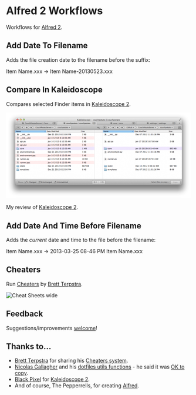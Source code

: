 Alfred 2 Workflows
=================
Workflows for [Alfred 2](http://www.alfredapp.com/).

Add Date To Filename
---
Adds the file creation date to the filename before the suffix:

Item Name.xxx -> Item Name-20130523.xxx

Compare In Kaleidoscope
---
Compares selected Finder items in [Kaleidoscope 2](http://cl.ly/NoMY).

![KS Diff Screenshot](images/folder-diff3.png)

My review of [Kaleidoscope 2](http://cl.ly/Nn0J).


Add Date And Time Before Filename
---
Adds the *current* date and time to the file before the filename:

Item Name.xxx -> 2013-03-25 08-46 PM Item Name.xxx


Cheaters
---
Run [Cheaters](https://github.com/ttscoff/cheaters) by [Brett Terpstra](http://brettterpstra.com/).

![Cheat Sheets wide](http://brettterpstra.com/uploads/2012/03/Cheat-Sheets-wide.jpg)


## Feedback

Suggestions/improvements [welcome](https://github.com/jamesstout/Alfred2-Workflows/issues)!


## Thanks to…

* [Brett Terpstra](http://brettterpstra.com/) for sharing his [Cheaters system](https://github.com/ttscoff/cheaters).
* [Nicolas Gallagher](http://nicolasgallagher.com/) and his [dotfiles utils functions](https://github.com/necolas/dotfiles) - he said it was [OK to copy](https://raw.github.com/janmoesen/tilde/master/COPYING).
* [Black Pixel](http://www.blackpixel.com/) for [Kaleidoscope 2](http://www.kaleidoscopeapp.com/).
* And of course, The Pepperrells, for creating [Alfred](http://www.alfredapp.com/).



